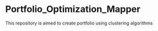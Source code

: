 # Portfolio_Optimization_Mapper
This repository is aimed to create portfolio using clustering algorithms
